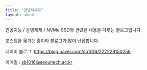```yaml
---
title: "안녕하세요"
layout: about
---
```


인공지능 / 운영체제 / NVMe SSD와 관련된 내용을 다루는 블로그입니다.

포스팅을 옮기는 중이라 블로그가 많이 난잡합니다.

네이버 블로그 :https://blog.naver.com/sb1016/222229150256

이메일 : sb1016@seoultech.ac.kr
